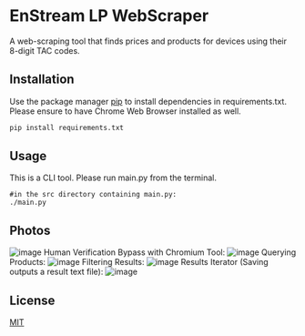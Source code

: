 # EnStream LP WebScraper

A web-scraping tool that finds prices and products for devices using their 8-digit TAC codes. 

## Installation

Use the package manager [pip](https://pip.pypa.io/en/stable/) to install dependencies in requirements.txt. Please ensure to have Chrome Web Browser installed as well.

```bash
pip install requirements.txt
```

## Usage
This is a CLI tool. Please run main.py from the terminal.
```shell
#in the src directory containing main.py:
./main.py
```
## Photos
![image](https://github.com/leojcyou/enstream/assets/108024684/28f21583-8185-4255-80e6-c5bdea04a317)
Human Verification Bypass with Chromium Tool: 
![image](https://github.com/leojcyou/enstream/assets/108024684/db96d6ea-3208-4fb5-b122-26c38dbc6410)
Querying Products:
![image](https://github.com/leojcyou/enstream/assets/108024684/e8a1ea80-fa2d-405e-80e2-2e744816a1f1)
Filtering Results:
![image](https://github.com/leojcyou/enstream/assets/108024684/efa827b4-d9c3-4f9c-8f68-a415769bac01)
Results Iterator (Saving outputs a result text file):
![image](https://github.com/leojcyou/enstream/assets/108024684/12bee5ed-291e-4417-9400-60212a401e50)

## License

[MIT](https://choosealicense.com/licenses/mit/)
